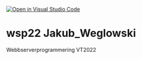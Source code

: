 [![Open in Visual Studio Code](https://classroom.github.com/assets/open-in-vscode-f059dc9a6f8d3a56e377f745f24479a46679e63a5d9fe6f495e02850cd0d8118.svg)](https://classroom.github.com/online_ide?assignment_repo_id=6933365&assignment_repo_type=AssignmentRepo)
# wsp22 Jakub_Weglowski
Webbserverprogrammering VT2022
